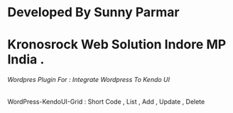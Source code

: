 # Developed By Sunny Parmar

# Kronosrock Web Solution Indore MP India .

###### Wordpres Plugin For : Integrate Wordpress To Kendo UI ######

WordPress-KendoUI-Grid : Short Code , List , Add , Update , Delete 
